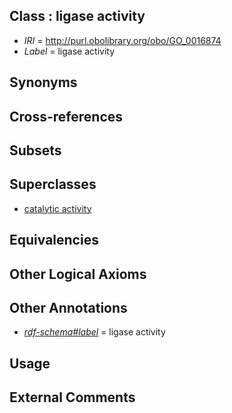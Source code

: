 
## Class : ligase activity

 * *IRI* = http://purl.obolibrary.org/obo/GO_0016874
 * *Label* = ligase activity

## Synonyms


## Cross-references


## Subsets


## Superclasses

 * [catalytic activity](../../GO/24/GO_0003824.md)

## Equivalencies


## Other Logical Axioms


## Other Annotations

 * *[rdf-schema#label](../../el/rdf-schema#label.md)* = ligase activity

## Usage


## External Comments

